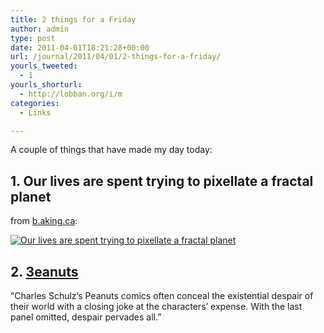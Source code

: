 ```yaml
---
title: 2 things for a Friday
author: admin
type: post
date: 2011-04-01T18:21:28+00:00
url: /journal/2011/04/01/2-things-for-a-friday/
yourls_tweeted:
  - 1
yourls_shorturl:
  - http://lobban.org/i/m
categories:
  - Links

---
```

A couple of things that have made my day today:

## 1. Our lives are spent trying to pixellate a fractal planet

from [b.aking.ca][1]:

[<img class="alignnone size-large wp-image-1469215891" title="Fractal" src="http://lobban.org/wp-content/uploads/2011/04/Capture-564x404.jpg" alt="Our lives are spent trying to pixellate a fractal planet" />][1]

## 2. [3eanuts][2]

[][2]&#8220;Charles Schulz&#8217;s Peanuts comics often conceal the existential despair of their world with a closing joke at the characters&#8217; expense. With the last panel omitted, despair pervades all.&#8221;

 [1]: http://b.aking.ca/post/4184643426/our-lives-are-spent-trying-to-pixellate-a-fractal
 [2]: http://3eanuts.tumblr.com/